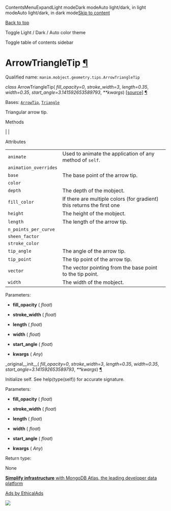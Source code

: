 ContentsMenuExpandLight modeDark modeAuto light/dark, in light modeAuto light/dark, in dark mode[Skip to content](https://docs.manim.community/en/stable/reference/manim.mobject.geometry.tips.ArrowTriangleTip.html#furo-main-content)

[Back to top](https://docs.manim.community/en/stable/reference/manim.mobject.geometry.tips.ArrowTriangleTip.html#)

Toggle Light / Dark / Auto color theme

Toggle table of contents sidebar

# ArrowTriangleTip [¶](https://docs.manim.community/en/stable/reference/manim.mobject.geometry.tips.ArrowTriangleTip.html\#arrowtriangletip "Link to this heading")

Qualified name: `manim.mobject.geometry.tips.ArrowTriangleTip`

_class_ ArrowTriangleTip( _fill\_opacity=0_, _stroke\_width=3_, _length=0.35_, _width=0.35_, _start\_angle=3.141592653589793_, _\*\*kwargs_) [\[source\]](https://docs.manim.community/en/stable/_modules/manim/mobject/geometry/tips.html#ArrowTriangleTip) [¶](https://docs.manim.community/en/stable/reference/manim.mobject.geometry.tips.ArrowTriangleTip.html#manim.mobject.geometry.tips.ArrowTriangleTip "Link to this definition")

Bases: [`ArrowTip`](https://docs.manim.community/en/stable/reference/manim.mobject.geometry.tips.ArrowTip.html#manim.mobject.geometry.tips.ArrowTip "manim.mobject.geometry.tips.ArrowTip"), [`Triangle`](https://docs.manim.community/en/stable/reference/manim.mobject.geometry.polygram.Triangle.html#manim.mobject.geometry.polygram.Triangle "manim.mobject.geometry.polygram.Triangle")

Triangular arrow tip.

Methods

|
|

Attributes

|     |     |
| --- | --- |
| `animate` | Used to animate the application of any method of `self`. |
| `animation_overrides` |  |
| `base` | The base point of the arrow tip. |
| `color` |  |
| `depth` | The depth of the mobject. |
| `fill_color` | If there are multiple colors (for gradient) this returns the first one |
| `height` | The height of the mobject. |
| `length` | The length of the arrow tip. |
| `n_points_per_curve` |  |
| `sheen_factor` |  |
| `stroke_color` |  |
| `tip_angle` | The angle of the arrow tip. |
| `tip_point` | The tip point of the arrow tip. |
| `vector` | The vector pointing from the base point to the tip point. |
| `width` | The width of the mobject. |

Parameters:

- **fill\_opacity** ( _float_)

- **stroke\_width** ( _float_)

- **length** ( _float_)

- **width** ( _float_)

- **start\_angle** ( _float_)

- **kwargs** ( _Any_)


\_original\_\_init\_\_( _fill\_opacity=0_, _stroke\_width=3_, _length=0.35_, _width=0.35_, _start\_angle=3.141592653589793_, _\*\*kwargs_) [¶](https://docs.manim.community/en/stable/reference/manim.mobject.geometry.tips.ArrowTriangleTip.html#manim.mobject.geometry.tips.ArrowTriangleTip._original__init__ "Link to this definition")

Initialize self. See help(type(self)) for accurate signature.

Parameters:

- **fill\_opacity** ( _float_)

- **stroke\_width** ( _float_)

- **length** ( _float_)

- **width** ( _float_)

- **start\_angle** ( _float_)

- **kwargs** ( _Any_)


Return type:

None

[**Simplify infrastructure** with MongoDB Atlas, the leading developer data platform](https://server.ethicalads.io/proxy/click/8268/019600ed-7651-7d71-a11c-b6e12a14e32d/)

[Ads by EthicalAds](https://www.ethicalads.io/advertisers/?ref=ea-text)

![](https://server.ethicalads.io/proxy/view/8268/019600ed-7651-7d71-a11c-b6e12a14e32d/)